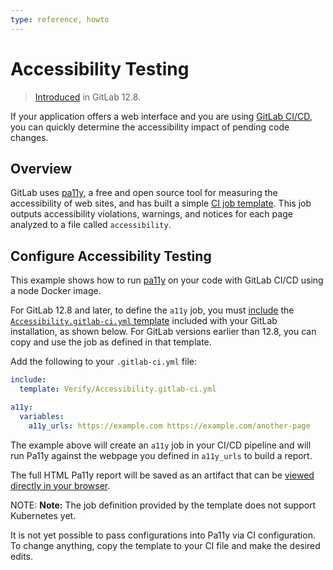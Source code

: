 ```yaml
---
type: reference, howto
---
```


# Accessibility Testing

> [Introduced](https://gitlab.com/gitlab-org/gitlab/-/merge_requests/25144) in GitLab 12.8.

If your application offers a web interface and you are using
[GitLab CI/CD](../../../ci/README.md), you can quickly determine the accessibility
impact of pending code changes.

## Overview

GitLab uses [pa11y](https://pa11y.org/), a free and open source tool for
measuring the accessibility of web sites, and has built a simple
[CI job template](https://gitlab.com/gitlab-org/gitlab/blob/master/lib/gitlab/ci/templates/Verify/Accessibility.gitlab-ci.yml).
This job outputs accessibility violations, warnings, and notices for each page
analyzed to a file called `accessibility`.

## Configure Accessibility Testing

This example shows how to run [pa11y](https://pa11y.org/)
on your code with GitLab CI/CD using a node Docker image.

For GitLab 12.8 and later, to define the `a11y` job, you must
[include](../../../ci/yaml/README.md#includetemplate) the
[`Accessibility.gitlab-ci.yml` template](https://gitlab.com/gitlab-org/gitlab/blob/master/lib/gitlab/ci/templates/Verify/Accessibility.gitlab-ci.yml)
included with your GitLab installation, as shown below.
For GitLab versions earlier than 12.8, you can copy and use the job as
defined in that template.

Add the following to your `.gitlab-ci.yml` file:

```yaml
include:
  template: Verify/Accessibility.gitlab-ci.yml

a11y:
  variables:
    a11y_urls: https://example.com https://example.com/another-page
```

The example above will create an `a11y` job in your CI/CD pipeline and will run
Pa11y against the webpage you defined in `a11y_urls` to build a report.

The full HTML Pa11y report will be saved as an artifact that can be [viewed directly in your browser](../pipelines/job_artifacts.md#browsing-artifacts).

NOTE: **Note:**
The job definition provided by the template does not support Kubernetes yet.

It is not yet possible to pass configurations into Pa11y via CI configuration. To change anything,
copy the template to your CI file and make the desired edits.
